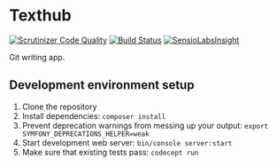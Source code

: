 Texthub
=======

[![Scrutinizer Code Quality](https://scrutinizer-ci.com/g/yhoiseth/texthub/badges/quality-score.png?b=master)](https://scrutinizer-ci.com/g/yhoiseth/texthub/?branch=master)
[![Build Status](https://scrutinizer-ci.com/g/yhoiseth/texthub/badges/build.png?b=master)](https://scrutinizer-ci.com/g/yhoiseth/texthub/build-status/master)
[![SensioLabsInsight](https://insight.sensiolabs.com/projects/92570026-27cd-4775-a73e-09e1f1e81e50/mini.png)](https://insight.sensiolabs.com/projects/92570026-27cd-4775-a73e-09e1f1e81e50)

Git writing app.

## Development environment setup

1. Clone the repository
2. Install dependencies: `composer install`
3. Prevent deprecation warnings from messing up your output: `export SYMFONY_DEPRECATIONS_HELPER=weak`
4. Start development web server: `bin/console server:start`
3. Make sure that existing tests pass: `codecept run`

